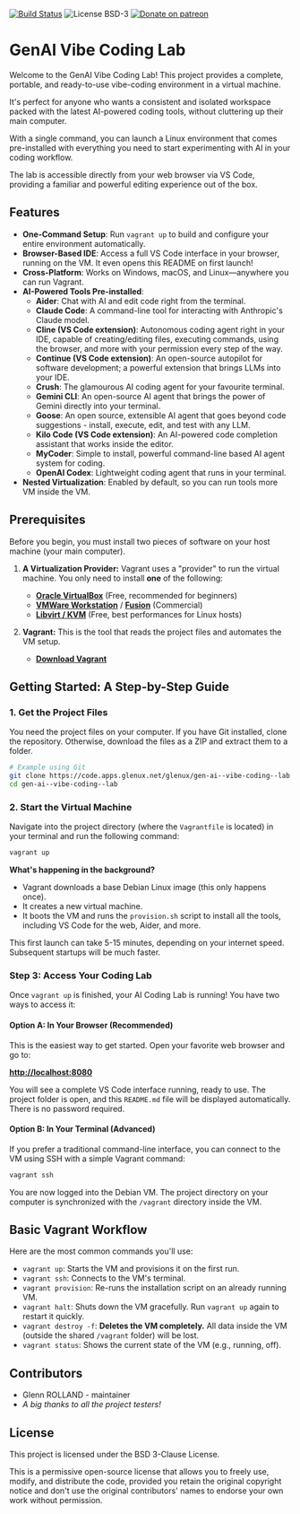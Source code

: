
[![Build Status](https://cicd.apps.glenux.net/api/badges/glenux/mfm/status.svg)](https://cicd.apps.glenux.net/glenux/gen-ai--vibe-coding--lab)
![License BSD-3](https://img.shields.io/badge/license-BSD-3.svg)
[![Donate on patreon](https://img.shields.io/badge/patreon-donate-orange.svg)](https://patreon.com/glenux)

<!--

> :information_source: This project is available on our self-hosted server and
> on CodeBerg and GitHub as mirrors. For the latest updates and comprehensive
> version of our project, please visit our primary repository at:
> <https://code.apps.glenux.net/glenux/gen-ai--vibe-coding--lab

-->


# GenAI Vibe Coding Lab

Welcome to the GenAI Vibe Coding Lab! This project provides a complete,
portable, and ready-to-use vibe-coding environment in a virtual machine. 

It's perfect for anyone who wants a consistent and isolated workspace packed
with the latest AI-powered coding tools, without cluttering up their main
computer.

With a single command, you can launch a Linux environment that comes
pre-installed with everything you need to start experimenting with AI in your
coding workflow.

The lab is accessible directly from your web browser via VS Code, providing a
familiar and powerful editing experience out of the box.

## Features

* **One-Command Setup**: Run `vagrant up` to build and configure your entire
  environment automatically.
* **Browser-Based IDE**: Access a full VS Code interface in your browser,
  running on the VM. It even opens this README on first launch!
* **Cross-Platform**: Works on Windows, macOS, and Linux—anywhere you can run
  Vagrant.
* **AI-Powered Tools Pre-installed**:
  * **Aider**: Chat with AI and edit code right from the terminal.
  * **Claude Code**: A command-line tool for interacting with Anthropic's
    Claude model.
  * **Cline (VS Code extension)**:  Autonomous coding agent right in your IDE,
    capable of creating/editing files, executing commands, using the browser,
    and more with your permission every step of the way.
  * **Continue (VS Code extension)**: An open-source autopilot for software
    development; a powerful extension that brings LLMs into your IDE.
  * **Crush**: The glamourous AI coding agent for your favourite terminal.
  * **Gemini CLI**: An open-source AI agent that brings the power of Gemini
    directly into your terminal. 
  * **Goose**: An open source, extensible AI agent that goes beyond code
    suggestions - install, execute, edit, and test with any LLM.
  * **Kilo Code (VS Code extension)**: An AI-powered code completion assistant
    that works inside the editor.
  * **MyCoder**:  Simple to install, powerful command-line based AI agent
    system for coding.
  * **OpenAI Codex**: Lightweight coding agent that runs in your terminal. 
* **Nested Virtualization**: Enabled by default, so you can run tools more VM
  inside the VM.

## Prerequisites

Before you begin, you must install two pieces of software on your host machine
(your main computer).

1. **A Virtualization Provider:** Vagrant uses a "provider"
   to run the virtual machine. You only need to install
   **one** of the following:
   * [**Oracle VirtualBox**](https://www.virtualbox.org/wiki/Downloads) (Free,
     recommended for beginners)
   * [**VMWare
     Workstation**](https://www.vmware.com/products/workstation-pro.html) /
     [**Fusion**](https://www.vmware.com/products/fusion.html) (Commercial)   
   * [**Libvirt / KVM**](https://libvirt.org/) (Free, best performances for Linux hosts)

2. **Vagrant:** This is the tool that reads the project
   files and automates the VM setup.
   * [**Download Vagrant**](https://developer.hashicorp.com/vagrant/downloads)

## Getting Started: A Step-by-Step Guide

### 1. Get the Project Files

You need the project files on your computer. If you have Git installed, clone
the repository. Otherwise, download the files as a ZIP and extract them to a
folder.

```bash
# Example using Git
git clone https://code.apps.glenux.net/glenux/gen-ai--vibe-coding--lab
cd gen-ai--vibe-coding--lab
```

### 2. Start the Virtual Machine

Navigate into the project directory (where the `Vagrantfile` is located) in
your terminal and run the following command:

```bash
vagrant up
```

**What's happening in the background?**

* Vagrant downloads a base Debian Linux image (this only happens once).
* It creates a new virtual machine.
* It boots the VM and runs the `provision.sh` script to install all the tools,
  including VS Code for the web, Aider, and more.

This first launch can take 5-15 minutes, depending on your internet speed.
Subsequent startups will be much faster.

### Step 3: Access Your Coding Lab

Once `vagrant up` is finished, your AI Coding Lab is running! You have two ways
to access it:

#### Option A: In Your Browser (Recommended)

This is the easiest way to get started. Open your favorite web browser and go to:

**<http://localhost:8080>**

You will see a complete VS Code interface running, ready to use. The project
folder is open, and this `README.md` file will be displayed automatically.
There is no password required.

#### Option B: In Your Terminal (Advanced)

If you prefer a traditional command-line interface, you can connect to the VM
using SSH with a simple Vagrant command:

```bash
vagrant ssh
```

You are now logged into the Debian VM. The project directory on your computer
is synchronized with the `/vagrant` directory inside the VM.

## Basic Vagrant Workflow

Here are the most common commands you'll use:

* `vagrant up`: Starts the VM and provisions it on the first run.
* `vagrant ssh`: Connects to the VM's terminal.
* `vagrant provision`: Re-runs the installation script on an already running
  VM.
* `vagrant halt`: Shuts down the VM gracefully. Run `vagrant up` again to
  restart it quickly.
* `vagrant destroy -f`: **Deletes the VM completely.** All data inside the VM
  (outside the shared `/vagrant` folder) will be lost.
* `vagrant status`: Shows the current state of the VM (e.g., running, off).

## Contributors

* Glenn ROLLAND - maintainer
* *A big thanks to all the project testers!*

## License

This project is licensed under the BSD 3-Clause License.

This is a permissive open-source license that allows you to freely use, modify,
and distribute the code, provided you retain the original copyright notice and
don't use the original contributors' names to endorse your own work without
permission.

